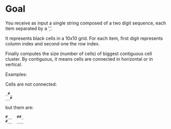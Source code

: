 Goal
====

You receive as input a single string composed of a two digit sequence, each item separated by a ','.

It represents black cells in a 10x10 grid. For each item, first digit represents column index and second one the row
index.

Finally computes the size (number of cells) of biggest contiguous cell cluster. By contiguous, it means cells are
connected in horizontal or in vertical.

Examples:

Cells are not connected:
```
_#_
__#
```

but them are:
```
#__  ##_
#__  ___
```
